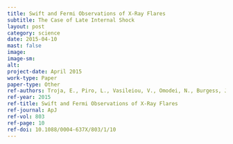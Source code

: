 ```yaml
---
title: Swift and Fermi Observations of X-Ray Flares 
subtitle: The Case of Late Internal Shock
layout: post
category: science
date: 2015-04-10
mast: false
image: 
image-sm: 
alt: 
project-date: April 2015
work-type: Paper
paper-type: Other
ref-authors: Troja, E., Piro, L., Vasileiou, V., Omodei, N., Burgess, J.M., et al.
ref-year: 2015
ref-title: Swift and Fermi Observations of X-Ray Flares
ref-journal: ApJ
ref-vol: 803
ref-page: 10
ref-doi: 10.1088/0004-637X/803/1/10
---
```

